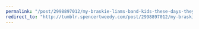 ```yaml
---
permalink: "/post/2998897012/my-braskie-liams-band-kids-these-days-they"
redirect_to: "http://tumblr.spencertweedy.com/post/2998897012/my-braskie-liams-band-kids-these-days-they"
---
```

